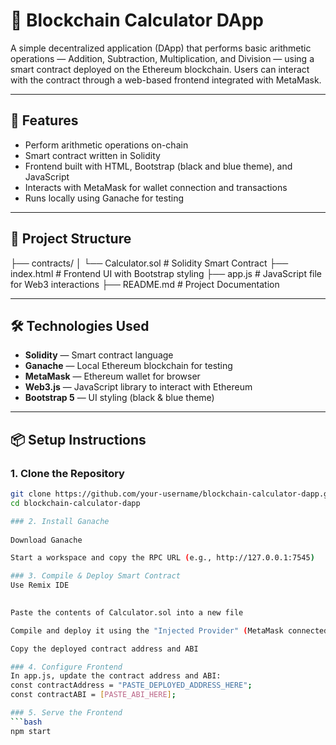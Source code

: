 # 🧮 Blockchain Calculator DApp

A simple decentralized application (DApp) that performs basic arithmetic operations — Addition, Subtraction, Multiplication, and Division — using a smart contract deployed on the Ethereum blockchain. Users can interact with the contract through a web-based frontend integrated with MetaMask.

---

## 🚀 Features

- Perform arithmetic operations on-chain
- Smart contract written in Solidity
- Frontend built with HTML, Bootstrap (black and blue theme), and JavaScript
- Interacts with MetaMask for wallet connection and transactions
- Runs locally using Ganache for testing

---

## 📂 Project Structure

├── contracts/
│ └── Calculator.sol # Solidity Smart Contract
├── index.html # Frontend UI with Bootstrap styling
├── app.js # JavaScript file for Web3 interactions
├── README.md # Project Documentation


---

## 🛠️ Technologies Used

- **Solidity** — Smart contract language
- **Ganache** — Local Ethereum blockchain for testing
- **MetaMask** — Ethereum wallet for browser
- **Web3.js** — JavaScript library to interact with Ethereum
- **Bootstrap 5** — UI styling (black & blue theme)

---

## 📦 Setup Instructions

### 1. Clone the Repository

```bash
git clone https://github.com/your-username/blockchain-calculator-dapp.git
cd blockchain-calculator-dapp

### 2. Install Ganache
 
Download Ganache

Start a workspace and copy the RPC URL (e.g., http://127.0.0.1:7545)

### 3. Compile & Deploy Smart Contract
Use Remix IDE
 

Paste the contents of Calculator.sol into a new file

Compile and deploy it using the "Injected Provider" (MetaMask connected to Ganache)

Copy the deployed contract address and ABI

### 4. Configure Frontend
In app.js, update the contract address and ABI:
const contractAddress = "PASTE_DEPLOYED_ADDRESS_HERE";
const contractABI = [PASTE_ABI_HERE];

### 5. Serve the Frontend
```bash
npm start